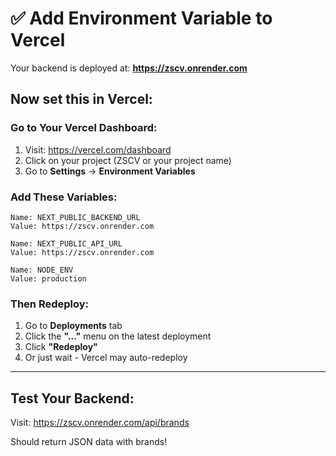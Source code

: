 # ✅ Add Environment Variable to Vercel

Your backend is deployed at: **https://zscv.onrender.com**

## Now set this in Vercel:

### Go to Your Vercel Dashboard:
1. Visit: https://vercel.com/dashboard
2. Click on your project (ZSCV or your project name)
3. Go to **Settings** → **Environment Variables**

### Add These Variables:

```
Name: NEXT_PUBLIC_BACKEND_URL
Value: https://zscv.onrender.com

Name: NEXT_PUBLIC_API_URL  
Value: https://zscv.onrender.com

Name: NODE_ENV
Value: production
```

### Then Redeploy:
1. Go to **Deployments** tab
2. Click the **"..."** menu on the latest deployment
3. Click **"Redeploy"**
4. Or just wait - Vercel may auto-redeploy

---

## Test Your Backend:
Visit: https://zscv.onrender.com/api/brands

Should return JSON data with brands!

